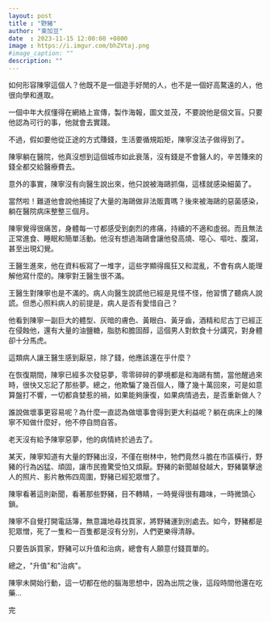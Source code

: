 ```yaml
---
layout: post
title : "野豬"
author: "東加豆"
date  : 2023-11-15 12:00:00 +0800
image : https://i.imgur.com/bhZVtaj.png
#image_caption: ""
description: ""
---
```


如何形容陳寧這個人？他既不是一個遊手好閒的人，也不是一個好高騖遠的人，他很向學和進取。

<!--more-->

一個中年大叔懂得在網絡上宣傳，製作海報，圖文並茂，不要說他是個文盲。只要他認為可行的事，他就會去實踐。

不過，假如要他從正途的方式賺錢，生活要循規蹈矩，陳寧沒法子做得到了。

陳寧躺在醫院，他真沒想到這個城市如此衰落，沒有錢是不會醫人的，辛苦賺來的錢全都交給醫療費去。

意外的事實，陳寧沒有向醫生說出來，他只說被海鷗抓傷，這樣就感染細菌了。

當然啦！難道他會說他捕捉了大量的海鷗做非法販賣嗎？後來被海鷗的惡菌感染，躺在醫院病床整整三個月。

陳寧覺得很痛苦，身體每一寸都感受到劇烈的疼痛，持續的不適和虛弱。而且無法正常進食、睡眠和簡單活動。他沒有想過海鷗會讓他發高燒、噁心、嘔吐、腹瀉，甚至出現幻覺。

王醫生進來，他在資料板寫了一堆字，這些字顯得瘋狂又和混亂，不會有病人能理解他寫什麼的。陳寧對王醫生很不滿。

王醫生對陳寧也是不滿的。病人向醫生說謊他已經是見怪不怪，他習慣了聽病人說謊。但悉心照料病人的前提是，病人是否有愛惜自己？

他看到陳寧一副巨大的體型、灰暗的膚色、黃眼白、黃牙齒，酒精和尼古丁已經正在侵蝕他，還有大量的油鹽糖，脂肪和膽固醇，這個男人對飲食十分講究，對身體卻十分馬虎。

這類病人讓王醫生感到厭惡，除了錢，他應該還在乎什麼？

在恢復期間，陳寧已經多次發惡夢，零零碎碎的夢境都是和海鷗有關，當他醒過來時，很快又忘記了那些夢。總之，他欺騙了幾百個人，賺了幾十萬回來，可是如意算盤打不響，一切都貪婪惹的禍，如果能夠康復，如果病情過去，是否重新做人？

誰說做壞事更容易呢？為什麼一直認為做壞事會得到更大利益呢？躺在病床上的陳寧不知做什麼好，他不停自問自答。


老天沒有給予陳寧惡夢，他的病情終於過去了。

某天，陳寧知道有大量的野豬出沒，不僅在樹林中，牠們竟然斗膽在市區橫行，野豬的行為凶猛、頑固，讓市民擔驚受怕又煩厭。野豬的新聞越發越大，野豬襲擊途人的照片、影片散佈四周圍，野豬已經犯眾憎了。

陳寧看著這則新聞，看著那些野豬，目不轉睛，一時覺得很有趣味，一時微頭心鎖。

陳寧不自覺打開電話簿，無意識地尋找買家，將野豬運到別處去。如今，野豬都是犯眾憎，死了一隻和一百隻都是沒有分別，人們更樂得清靜。

只要告訴買家，野豬可以升值和治病，總會有人願意付錢買單的。

總之，"升值"和"治病"。

陳寧未開始行動，這一切都在他的腦海思想中，因為出院之後，這段時間他還在吃藥...

完

<!--END-->